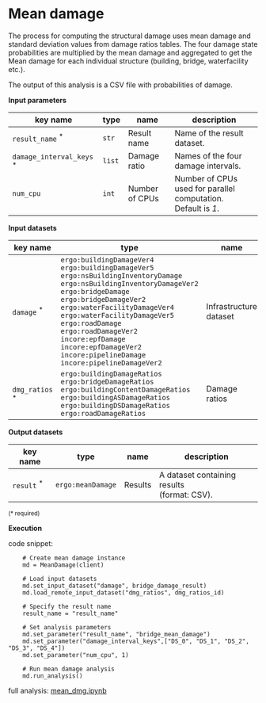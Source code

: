 # Mean damage

The process for computing the structural damage uses mean damage and standard deviation values from damage ratios tables. 
The four damage state probabilities are multiplied by the mean damage and aggregated to get the Mean damage for 
each individual structure (building, bridge, waterfacility etc.). 

The output of this analysis is a CSV file with probabilities of damage.

**Input parameters**

key name | type | name | description
--- | --- | --- | ---
`result_name` <sup>*</sup> | `str` | Result name | Name of the result dataset.
`damage_interval_keys` <sup>*</sup> | `list` | Damage ratio | Names of the four damage intervals.
`num_cpu` | `int` | Number of CPUs | Number of CPUs used for parallel computation. <br>Default is *1*.

**Input datasets**

key name | type | name | description
--- | --- | --- | ---
`damage` <sup>*</sup> | `ergo:buildingDamageVer4`<br>`ergo:buildingDamageVer5`<br>`ergo:nsBuildingInventoryDamage`<br>`ergo:nsBuildingInventoryDamageVer2`<br>`ergo:bridgeDamage`<br>`ergo:bridgeDamageVer2`<br>`ergo:waterFacilityDamageVer4`<br>`ergo:waterFacilityDamageVer5`<br>`ergo:roadDamage`<br>`ergo:roadDamageVer2`<br>`incore:epfDamage`<br>`incore:epfDamageVer2`<br>`incore:pipelineDamage`<br>`incore:pipelineDamageVer2`| Infrastructure dataset |  An infrastructure dataset.
`dmg_ratios` <sup>*</sup> | `ergo:buildingDamageRatios`<br>`ergo:bridgeDamageRatios`<br>`ergo:buildingContentDamageRatios`<br>`ergo:buildingASDamageRatios`<br>`ergo:buildingDSDamageRatios`<br>`ergo:roadDamageRatios` | Damage ratios |  A damage ratios dataset.
 
**Output datasets**

key name | type | name | description
--- | --- | --- | ---
`result` <sup>*</sup> | `ergo:meanDamage` | Results | A dataset containing results <br>(format: CSV).

<small>(* required)</small>

**Execution**

code snippet:

```
    # Create mean damage instance
    md = MeanDamage(client)

    # Load input datasets
    md.set_input_dataset("damage", bridge_damage_result)
    md.load_remote_input_dataset("dmg_ratios", dmg_ratios_id)

    # Specify the result name
    result_name = "result_name"

    # Set analysis parameters
    md.set_parameter("result_name", "bridge_mean_damage")
    md.set_parameter("damage_interval_keys",["DS_0", "DS_1", "DS_2", "DS_3", "DS_4"])
    md.set_parameter("num_cpu", 1)

    # Run mean damage analysis
    md.run_analysis()
```

full analysis: [mean_dmg.ipynb](https://github.com/IN-CORE/incore-docs/blob/master/notebooks/mean_dmg.ipynb)